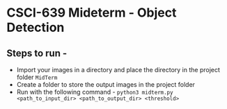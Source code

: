# CSCI-639 Mideterm - Object Detection
## Steps to run -
* Import your images in a directory and place the directory in the project folder `MidTerm` 
* Create a folder to store the output images in the project folder
* Run with the following command - `python3 midterm.py <path_to_input_dir> <path_to_output_dir> <threshold> `